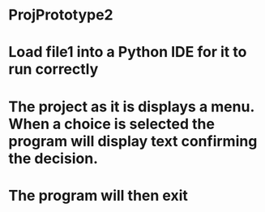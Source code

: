 # ProjPrototype2
# Load file1 into a Python IDE for it to run correctly
# The project as it is displays a menu. When a choice is selected the program will display text confirming the decision.
# The program will then exit
